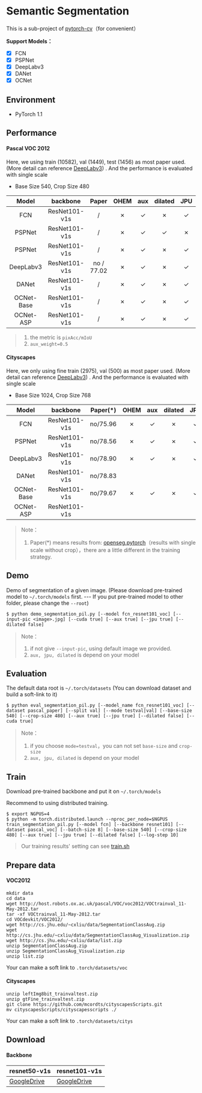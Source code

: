 # Semantic Segmentation

This is a sub-project of [pytorch-cv](https://github.com/AceCoooool/pytorch-cv)（for convenient）

**Support Models：**

- [x] FCN
- [x] PSPNet
- [x] DeepLabv3
- [x] DANet
- [x] OCNet

## Environment

- PyTorch 1.1

## Performance

#### Pascal VOC 2012

Here, we using train (10582), val (1449), test (1456) as most paper used. (More detail can reference [DeepLabv3](https://github.com/chenxi116/DeepLabv3.pytorch)) . And the performance is evaluated with single scale

- Base Size 540, Crop Size 480

|   Model    |   backbone    |   Paper    | OHEM | aux  | dilated | JPU  | Epoch |                          val (crop)                          |     val     |
| :--------: | :-----------: | :--------: | :--: | :--: | :-----: | :--: | :---: | :----------------------------------------------------------: | :---------: |
|    FCN     | ResNet101-v1s |     /      |  ✗   |  ✓   |    ✗    |  ✓   |  50   | [94.54/78.31](https://drive.google.com/open?id=1-FF5BUSB9hNCyldC1nV35LeWLSQFa9Jl) | 94.50/76.89 |
|   PSPNet   | ResNet101-v1s |     /      |  ✗   |  ✓   |    ✓    |  ✗   |  50   | [94.87/80.13](https://drive.google.com/open?id=1g40cVTJRCHLBKwVqjev4yQA5YflQwhrv) | 94.88/78.57 |
|   PSPNet   | ResNet101-v1s |     /      |  ✗   |  ✓   |    ✗    |  ✓   |  50   |                       [94.89/79.90](https://drive.google.com/open?id=1XRFiijt0tAbLgXhV5oVEot6qLccz9JyA)                        | 94.77/78.48 |
| DeepLabv3  | ResNet101-v1s | no / 77.02 |  ✗   |  ✓   |    ✗    |  ✓   |  50   | [95.17/81.00](https://drive.google.com/open?id=1R0C6qwCxOLztps4odVWLiZpe57n5TuDX) | 94.81/78.75 |
|   DANet    | ResNet101-v1s |     /      |  ✗   |  ✓   |    ✗    |  ✓   |  50   | [94.98/80.49](https://drive.google.com/open?id=1jS69enf_dyn8l27DfMDuzt_ulva7KSWt) | 94.85/78.72 |
| OCNet-Base | ResNet101-v1s |     /      |  ✗   |  ✓   |    ✗    |  ✓   |  50   | [94.91/80.33](https://drive.google.com/open?id=15gs_gzgAT_hciPgwm12G_MRMi0VZg9Gb) | 94.86/79.07 |
| OCNet-ASP  | ResNet101-v1s |     /      |  ✗   |  ✓   |    ✗    |  ✓   |  50   |                                                              |             |

> 1. the metric is `pixAcc/mIoU`
> 2. `aux_weight=0.5`

#### Cityscapes

Here, we only using fine train (2975), val (500) as most paper used. (More detail can reference [DeepLabv3](https://github.com/chenxi116/DeepLabv3.pytorch)) . And the performance is evaluated with single scale

- Base Size 1024, Crop Size 768

|   Model    |   backbone    | Paper(*) | OHEM | aux  | dilated | JPU  | Epoch | val (crop)  |                             val                              |
| :--------: | :-----------: | :------: | :--: | :--: | :-----: | :--: | :---: | :---------: | :----------------------------------------------------------: |
|    FCN     | ResNet101-v1s | no/75.96 |  ✗   |  ✓   |    ✗    |  ✓   |  120  | 96.29/73.60 | [96.18/78.61](https://drive.google.com/open?id=119bPxJwL6zAtEyvEJiHljK6US9f-d5Xr) |
|   PSPNet   | ResNet101-v1s | no/78.56 |  ✗   |  ✓   |    ✗    |  ✓   |  120  | 96.21/73.64 | [96.09/78.62](https://drive.google.com/open?id=1qJVXevkErgVvsa4x8mCvAdMlCIuVMJ1C) |
| DeepLabv3  | ResNet101-v1s | no/78.90 |  ✗   |  ✓   |    ✗    |  ✓   |  120  | 96.25/73.44 | [96.23/79.03](https://drive.google.com/open?id=1_XIIeIKEMbg4M2SO49Vq756d20zjeXxk) |
|   DANet    | ResNet101-v1s | no/78.83 |      |      |         |      |       |             |                                                              |
| OCNet-Base | ResNet101-v1s | no/79.67 |  ✗   |  ✓   |    ✗    |  ✓   |  120  | 96.30/74.18 | [TODO](https://drive.google.com/open?id=1q2h8d_mJeyHfmCRQellTSpralv8ubI5L) |
| OCNet-ASP  | ResNet101-v1s |          |      |      |         |      |       |             |                                                              |

> Note：
>
> 1. Paper(*) means results from: [openseg.pytorch](https://github.com/openseg-group/openseg.pytorch)（results with single scale without crop），there are a little different in the training strategy.  

## Demo

Demo of segmentation of a given image.  (Please download pre-trained model to `~/.torch/models` first. --- If you put pre-trained model to other folder, please change the `--root`)

```shell
$ python demo_segmentation_pil.py [--model fcn_resnet101_voc] [--input-pic <image>.jpg] [--cuda true] [--aux true] [--jpu true] [--dilated false]
```

> Note：
>
> 1. if not give `--input-pic`, using default image we provided. 
> 2. `aux, jpu, dilated` is depend on your model

## Evaluation

The default data root is `~/.torch/datasets` (You can download dataset and build a soft-link to it)

```shell
$ python eval_segmentation_pil.py [--model_name fcn_resnet101_voc] [--dataset pascal_paper] [--split val] [--mode testval|val] [--base-size 540] [--crop-size 480] [--aux true] [--jpu true] [--dilated false] [--cuda true]
```

> Note：
>
> 1. if you choose `mode=testval`，you can not set `base-size` and `crop-size`
> 2. `aux, jpu, dilated` is depend on your model 

## Train

Download pre-trained backbone and put it on `~/.torch/models`

Recommend to using distributed training.

```shell
$ export NGPUS=4
$ python -m torch.distributed.launch --nproc_per_node=$NGPUS train_segmentation_pil.py [--model fcn] [--backbone resnet101] [--dataset pascal_voc] [--batch-size 8] [--base-size 540] [--crop-size 480] [--aux true] [--jpu true] [--dilated false] [--log-step 10]
```

> Our training results' setting can see [train.sh](scripts/train.sh)

## Prepare data

#### VOC2012

```shell
mkdir data
cd data
wget http://host.robots.ox.ac.uk/pascal/VOC/voc2012/VOCtrainval_11-May-2012.tar
tar -xf VOCtrainval_11-May-2012.tar
cd VOCdevkit/VOC2012/
wget http://cs.jhu.edu/~cxliu/data/SegmentationClassAug.zip
wget http://cs.jhu.edu/~cxliu/data/SegmentationClassAug_Visualization.zip
wget http://cs.jhu.edu/~cxliu/data/list.zip
unzip SegmentationClassAug.zip
unzip SegmentationClassAug_Visualization.zip
unzip list.zip
```

Your can make a soft link to `.torch/datasets/voc`

#### Cityscapes

```shell
unzip leftImg8bit_trainvaltest.zip
unzip gtFine_trainvaltest.zip
git clone https://github.com/mcordts/cityscapesScripts.git
mv cityscapesScripts/cityscapesscripts ./
```

Your can make a soft link to `.torch/datasets/citys`

## Download

#### Backbone

| resnet50-v1s                                                 | resnet101-v1s                                                |
| ------------------------------------------------------------ | ------------------------------------------------------------ |
| [GoogleDrive](https://drive.google.com/open?id=1Mx_SIv1o1qjRz1tqEc-ggQ_MtZKQT3ET) | [GoogleDrive](https://drive.google.com/open?id=1pA_tN2MFi-7J5n1og10kDnV8raphM3V-) |
